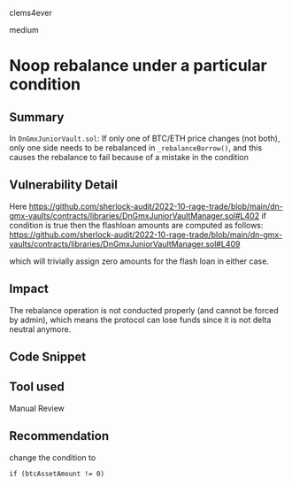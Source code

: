clems4ever

medium

# Noop rebalance under a particular condition

## Summary

In `DnGmxJuniorVault.sol`:
If only one of BTC/ETH price changes (not both), only one side needs to be rebalanced in `_rebalanceBorrow()`, and this causes the rebalance to fail because of a mistake in the condition

## Vulnerability Detail

Here https://github.com/sherlock-audit/2022-10-rage-trade/blob/main/dn-gmx-vaults/contracts/libraries/DnGmxJuniorVaultManager.sol#L402
if condition is true then the flashloan amounts are computed as follows:
https://github.com/sherlock-audit/2022-10-rage-trade/blob/main/dn-gmx-vaults/contracts/libraries/DnGmxJuniorVaultManager.sol#L409

which will trivially assign zero amounts for the flash loan in either case.

## Impact
The rebalance operation is not conducted properly (and cannot be forced by admin), which means the protocol can lose funds since it is not delta neutral anymore.

## Code Snippet

## Tool used

Manual Review

## Recommendation
change the condition to
```solidity
if (btcAssetAmount != 0)
```